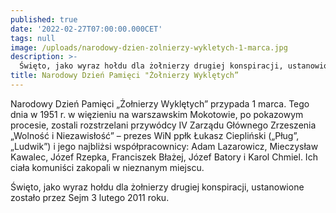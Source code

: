 ```yaml
---
published: true
date: '2022-02-27T07:00:00.000CET'
tags: null
image: /uploads/narodowy-dzien-zolnierzy-wykletych-1-marca.jpg
description: >-
  Święto, jako wyraz hołdu dla żołnierzy drugiej konspiracji, ustanowione zostało przez Sejm 3 lutego 2011 roku. 
title: Narodowy Dzień Pamięci "Żołnierzy Wyklętych” 
---
```


Narodowy Dzień Pamięci „Żołnierzy Wyklętych” przypada 1 marca. Tego dnia w 1951 r. w więzieniu na warszawskim Mokotowie, po pokazowym procesie, zostali rozstrzelani przywódcy IV Zarządu Głównego Zrzeszenia „Wolność i Niezawisłość” – prezes WiN ppłk Łukasz Ciepliński („Pług”, „Ludwik”) i jego najbliżsi współpracownicy: Adam Lazarowicz, Mieczysław Kawalec, Józef Rzepka, Franciszek Błażej, Józef Batory i Karol Chmiel. Ich ciała komuniści zakopali w nieznanym miejscu.

Święto, jako wyraz hołdu dla żołnierzy drugiej konspiracji, ustanowione zostało przez Sejm 3 lutego 2011 roku.

